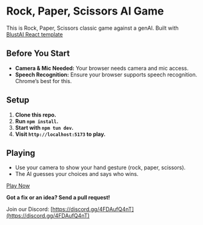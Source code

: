 # Rock, Paper, Scissors AI Game

This is Rock, Paper, Scissors classic game against a genAI. Built with [BlustAI React template](https://github.com/blustAI/blust-ai-custom-tool-template)

## Before You Start

- **Camera & Mic Needed:** Your browser needs camera and mic access.
- **Speech Recognition:** Ensure your browser supports speech recognition. Chrome’s best for this.

## Setup

1. **Clone this repo.**
2. **Run `npm install`.**
3. **Start with `npm tun dev`.**
4. **Visit `http://localhost:5173` to play.**

## Playing

- Use your camera to show your hand gesture (rock, paper, scissors).
- The AI guesses your choices and  says who wins.

[Play Now](https://rock.blust.ai)


**Got a fix or an idea? Send a pull request!** 

Join our Discord: [https://discord.gg/4FDAufQ4nT](https://discord.gg/4FDAufQ4nT)

